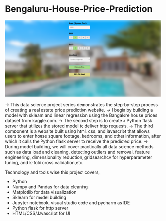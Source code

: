 # Bengaluru-House-Price-Prediction

![Screenshot Predictor](https://github.com/Duraiprasanth25/Machine_Learning_Projects/blob/main/Bengaluru-House-Price-Prediction/BHP_website.PNG)

-> This data science project series demonstrates the step-by-step process of creating a real estate price prediction website.
-> I begin by building a model with sklearn and linear regression using the Bangalore house prices dataset from kaggle.com. 
-> The second step is to create a Python flask server that utilizes the stored model to deliver http requests. 
-> The third component is a website built using html, css, and javascript that allows users to enter house square footage, bedrooms, and other information, after which it calls the Python flask server to receive the predicted price. 
-> During model building, we will cover practically all data science methods such as data load and cleaning, detecting outliers and removal, feature engineering, dimensionality reduction, gridsearchcv for hyperparameter tuning, and k-fold cross validation,etc. 

Technology and tools wise this project covers,

- Python
- Numpy and Pandas for data cleaning
- Matplotlib for data visualization
- Sklearn for model building
- Jupyter notebook, visual studio code and pycharm as IDE
- Python flask for http server
- HTML/CSS/Javascript for UI
